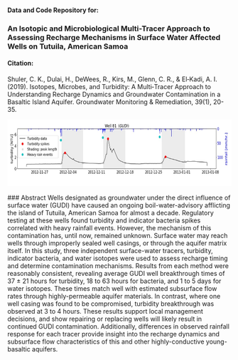 #### Data and Code Repository for: 
### An Isotopic and Microbiological Multi-Tracer Approach to Assessing Recharge Mechanisms in Surface Water Affected Wells on Tutuila, American Samoa

#### Citation: 
Shuler, C. K., Dulai, H., DeWees, R., Kirs, M., Glenn, C. R., & El‐Kadi, A. I. (2019). Isotopes, Microbes, and Turbidity: A Multi‐Tracer Approach to Understanding Recharge Dynamics and Groundwater Contamination in a Basaltic Island Aquifer. Groundwater Monitoring & Remediation, 39(1), 20-35.

<p align="center">
  <img width="650" height="150" src=Docs/GUDI_W81.jpg >
</p>
### Abstract 
Wells designated as groundwater under the direct influence of surface water (GUDI) have caused an ongoing boil-water-advisory afflicting the island of Tutuila, American Samoa for almost a decade. Regulatory testing at these wells found turbidity and indicator bacteria spikes correlated with heavy rainfall events. However, the mechanism of this contamination has, until now, remained unknown. Surface water may reach wells through improperly sealed well casings, or through the aquifer matrix itself. In this study, three independent surface-water tracers, turbidity, indicator bacteria, and water isotopes were used to assess recharge timing and determine contamination mechanisms. Results from each method were reasonably consistent, revealing average GUDI well breakthrough times of 37 ± 21 hours for turbidity, 18 to 63 hours for bacteria, and 1 to 5 days for water isotopes. These times match well with estimated subsurface flow rates through highly-permeable aquifer materials. In contrast, where one well casing was found to be compromised, turbidity breakthrough was observed at 3 to 4 hours. These results support local management decisions, and show repairing or replacing wells will likely result in continued GUDI contamination. Additionally, differences in observed rainfall response for each tracer provide insight into the recharge dynamics and subsurface flow characteristics of this and other highly-conductive young-basaltic aquifers. 

